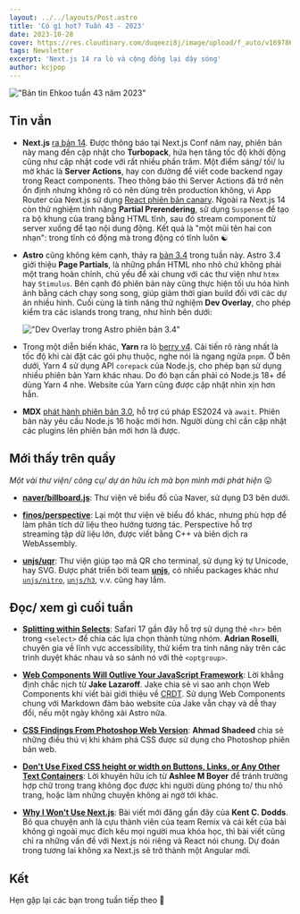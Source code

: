 ```yaml
---
layout: ../../layouts/Post.astro
title: 'Có gì hot? Tuần 43 - 2023'
date: 2023-10-28
cover: https://res.cloudinary.com/duqeezi8j/image/upload/f_auto/v1697868608/ehkoo/newsletters/w43-2023.png
tags: Newsletter
excerpt: 'Next.js 14 ra lò và cộng đồng lại dậy sóng'
author: kcjpop
---
```


!["Bản tin Ehkoo tuần 43 năm 2023"](https://res.cloudinary.com/duqeezi8j/image/upload/f_auto/v1697868608/ehkoo/newsletters/w43-2023.png)

## Tin vắn

- **Next.js** [ra bản 14](https://nextjs.org/blog/next-14). Được thông báo tại Next.js Conf năm nay, phiên bản này mang đến cập nhật cho **Turbopack**, hứa hẹn tăng tốc độ khởi động cũng như cập nhật code với rất nhiều phần trăm. Một điểm sáng/ tối/ lu mờ khác là **Server Actions**, hay con đường để viết code backend ngay trong React components. Theo thông báo thì Server Actions đã trở nên ổn định nhưng không rõ có nên dùng trên production không, vì App Router của Next.js sử dụng [React phiên bản canary](https://twitter.com/reactjs/status/1716573234160967762). Ngoài ra Next.js 14 còn thử nghiệm tính năng **Partial Prerendering**, sử dụng `Suspense` để tạo ra bộ khung của trang bằng HTML tĩnh, sau đó stream component từ server xuống để tạo nội dung động. Kết quả là "một mũi tên hai con nhạn": trong tĩnh có động mà trong động có tĩnh luôn ☯️

- **Astro** cũng không kém cạnh, thảy ra [bản 3.4](https://astro.build/blog/astro-340/) trong tuần này. Astro 3.4 giới thiệu **Page Partials**, là những phần HTML nho nhỏ chứ không phải một trang hoàn chỉnh, chủ yếu để xài chung với các thư viện như `htmx` hay `Stimulus`. Bên cạnh đó phiên bản này cũng thực hiện tối ưu hóa hình ảnh bằng cách chạy song song, giúp giảm thời gian build đối với các dự án nhiều hình. Cuối cùng là tính năng thử nghiệm **Dev Overlay**, cho phép kiểm tra các islands trong trang, như hình bên dưới:

  !["Dev Overlay trong Astro phiên bản 3.4"](https://res.cloudinary.com/duqeezi8j/image/upload/v1698388923/ehkoo/dev-overlay-3.4.11b1601d.webp)

- Trong một diễn biến khác, **Yarn** ra lò [berry v4](https://yarnpkg.com/blog/release/4.0). Cải tiến rõ ràng nhất là tốc độ khi cài đặt các gói phụ thuộc, nghe nói là ngang ngửa `pnpm`. Ở bên dưới, Yarn 4 sử dụng API `corepack` của Node.js, cho phép bạn sử dụng nhiều phiên bản Yarn khác nhau. Do đó bạn cần phải có Node.js 18+ để dùng Yarn 4 nhe. Website của Yarn cũng được cập nhật nhìn xịn hơn hẳn.

- **MDX** [phát hành phiên bản 3.0](https://mdxjs.com/blog/v3/), hỗ trợ cú pháp ES2024 và `await`. Phiên bản này yêu cầu Node.js 16 hoặc mới hơn. Người dùng chỉ cần cập nhật các plugins lên phiên bản mới hơn là được.

## Mới thấy trên quầy

_Một vài thư viện/ công cụ/ dự án hữu ích mà bọn mình mới phát hiện_ 😛

- [**naver/billboard.js**](https://github.com/naver/billboard.js): Thư viện vẽ biểu đồ của Naver, sử dụng D3 bên dưới.

- [**finos/perspective**](https://github.com/finos/perspective): Lại một thư viện vẽ biểu đồ khác, nhưng phù hợp để làm phân tích dữ liệu theo hướng tương tác. Perspective hỗ trợ streaming tập dữ liệu lớn, được viết bằng C++ và biên dịch ra WebAssembly.

- [**unjs/uqr**](https://github.com/unjs/uqr): Thư viện giúp tạo mã QR cho terminal, sử dụng ký tự Unicode, hay SVG. Được phát triển bởi team [**unjs**](https://github.com/unjs), có nhiều packages khác như [`unjs/nitro`](https://github.com/unjs/nitro), [`unjs/h3`](https://github.com/unjs/h3), v.v. cũng hay lắm.

## Đọc/ xem gì cuối tuần

- [**Splitting within Selects**](https://adrianroselli.com/2023/10/splitting-within-selects.html): Safari 17 gần đây hỗ trợ sử dụng thẻ `<hr>` bên trong `<select>` để chia các lựa chọn thành từng nhóm. **Adrian Roselli**, chuyên gia về lĩnh vực accessibility, thử kiểm tra tính năng này trên các trình duyệt khác nhau và so sánh nó với thẻ `<optgroup>`.

- [**Web Components Will Outlive Your JavaScript Framework**](https://jakelazaroff.com/words/web-components-will-outlive-your-javascript-framework/): Lời khẳng định chắc nịch từ **Jake Lazaroff**. Jake chia sẻ vì sao anh chọn Web Components khi viết bài giới thiệu về [CRDT](https://jakelazaroff.com/words/an-interactive-intro-to-crdts/). Sử dụng Web Components chung với Markdown đảm bảo website của Jake vẫn chạy và dễ thay đổi, nếu một ngày không xài Astro nữa.

- [**CSS Findings From Photoshop Web Version**](https://ishadeed.com/article/photoshop-web-css/): **Ahmad Shadeed** chia sẻ những điều thú vị khi khám phá CSS được sử dụng cho Photoshop phiên bản web.

- [**Don't Use Fixed CSS height or width on Buttons, Links, or Any Other Text Containers**](https://ashleemboyer.com/blog/don-t-use-fixed-css-height-or-width-on-text-containers): Lời khuyên hữu ích từ **Ashlee M Boyer** để tránh trường hợp chữ trong trang không đọc được khi người dùng phóng to/ thu nhỏ trang, hoặc làm những chuyện không ai ngờ tới khác.

- [**Why I Won't Use Next.js**](https://www.epicweb.dev/why-i-wont-use-nextjs): Bài viết mới đăng gần đây của **Kent C. Dodds**. Bỏ qua chuyện anh là cựu thành viên của team Remix và cái kết của bài không gì ngoài mục đích kêu mọi người mua khóa học, thì bài viết cũng chỉ ra những vấn đề với Next.js nói riêng và React nói chung. Dự đoán trong tương lai không xa Next.js sẽ trở thành một Angular mới.

## Kết

Hẹn gặp lại các bạn trong tuần tiếp theo 👋
